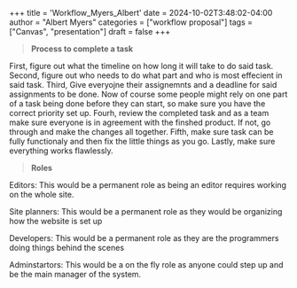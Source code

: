 +++
title = 'Workflow_Myers_Albert'
date = 2024-10-02T3:48:02-04:00
author = "Albert Myers"
categories = ["workflow proposal"]
tags = ["Canvas", "presentation"]
draft = false
+++
> **Process to complete a task**

First, figure out what the timeline on how long it will take to do said task. Second, figure out who needs to do what part and who is most effecient in said task. Third, Give everyojne their assignemnts and a deadline for said assignments to be done. Now of course some people might rely on one part of a task being done before they can start, so make sure you have the correct priority set up. Fourh, review the completed task and as a team make sure everyone is in agreement with the finshed product. If not, go through and make the changes all together. Fifth, make sure task can be fully functionaly and then fix the little things as you go. Lastly, make sure everything works flawlessly.

> **Roles**

Editors: This would be a permanent role as being an editor requires working on the whole site.

Site planners: This would be a permanent role as they would be organizing how the website is set up

Developers: This would be a permanent role as they are the programmers doing things behind the scenes

Adminstartors: This would be a on the fly role as anyone could step up and be the main manager of the system.

